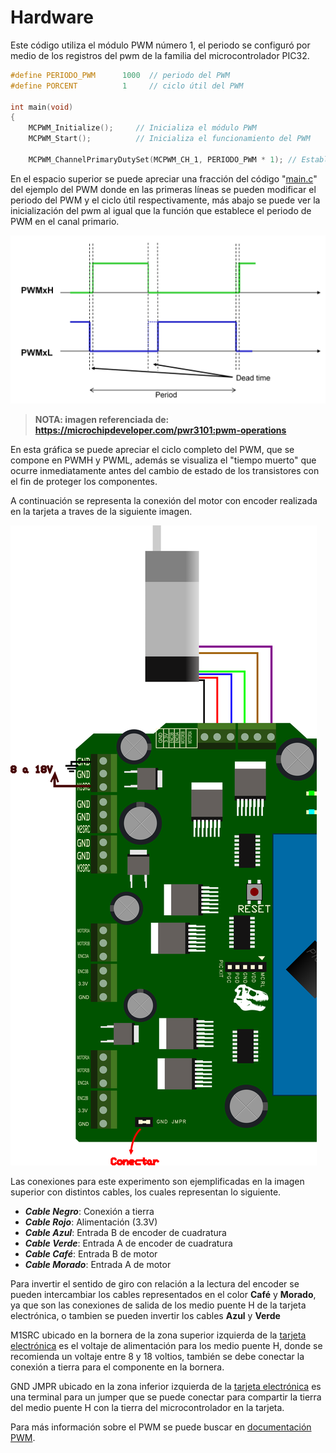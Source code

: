# Hardware
Este código utiliza el módulo PWM número 1, el periodo se configuró por medio de los registros del pwm de la familia del microcontrolador PIC32.


```C
#define PERIODO_PWM      1000  // periodo del PWM
#define PORCENT          1     // ciclo útil del PWM

int main(void)
{
    MCPWM_Initialize();     // Inicializa el módulo PWM
    MCPWM_Start();          // Inicializa el funcionamiento del PWM  
    
    MCPWM_ChannelPrimaryDutySet(MCPWM_CH_1, PERIODO_PWM * 1); // Establece un ciclo útil en el canal 1
```


En el espacio superior se puede apreciar una fracción del código "[main.c](https://github.com/CXBRexDevs/Codigos-ejemplo-CXB/blob/main/EjemploPWM/firmware/src/main.c)" del ejemplo del PWM donde en las primeras líneas se pueden modificar el periodo del PWM y el ciclo útil respectivamente, más abajo se puede ver la inicialización del pwm al igual que la función que establece el periodo de PWM en el canal primario.


![](https://github.com/CXBRexDevs/Codigos-ejemplo-CXB/blob/main/images/PWM_grafica.png?raw=true)
>**NOTA: imagen referenciada de: https://microchipdeveloper.com/pwr3101:pwm-operations**


En esta gráfica se puede apreciar el ciclo completo del PWM, que se compone en PWMH y PWML, además se visualiza el "tiempo muerto" que ocurre inmediatamente antes del cambio de estado de los transistores con el fin de proteger los componentes.


A continuación se representa la conexión del motor con encoder realizada en la tarjeta  a traves de la siguiente imagen.

![](https://github.com/CXBRexDevs/Codigos-ejemplo-CXB/blob/main/images/CXBMOTOR.png)

Las conexiones para este experimento son ejemplificadas en la imagen superior con distintos cables, los cuales representan lo siguiente.

+ ***Cable Negro***: Conexión a tierra
+ ***Cable Rojo***: Alimentación (3.3V)
+ ***Cable Azul***: Entrada B de encoder de cuadratura
+ ***Cable Verde***: Entrada A de encoder de cuadratura
+ ***Cable Café***: Entrada B de motor 
+ ***Cable Morado***: Entrada A de motor


Para invertir el sentido de giro con relación a la lectura del encoder se pueden intercambiar los cables representados en el color **Café** y **Morado**, ya que son las conexiones de salida de los medio puente H de la tarjeta electrónica, o tambien se pueden invertir los cables **Azul** y **Verde**

M1SRC ubicado en la bornera de la zona superior izquierda de la [tarjeta electrónica](https://github.com/CXBRexDevs/Codigos-ejemplo-CXB/blob/015453cbffbb8909efc1b8809f53027d9adc56b4/images/BASEDibujoCXBareas.png) es el voltaje de alimentación para los medio puente H, donde se recomienda un voltaje entre 8 y 18 voltios, también se debe conectar la conexión a tierra para el componente en la bornera.

GND JMPR ubicado en la zona inferior izquierda de la [tarjeta electrónica](https://github.com/CXBRexDevs/Codigos-ejemplo-CXB/blob/015453cbffbb8909efc1b8809f53027d9adc56b4/images/BASEDibujoCXBareas.png) es una terminal para un jumper que se puede conectar para compartir la tierra del medio puente H con la tierra del microcontrolador en la tarjeta.


Para más información sobre el PWM se puede buscar en [documentación PWM](http://ww1.microchip.com/downloads/en/DeviceDoc/60001393A.pdf).

